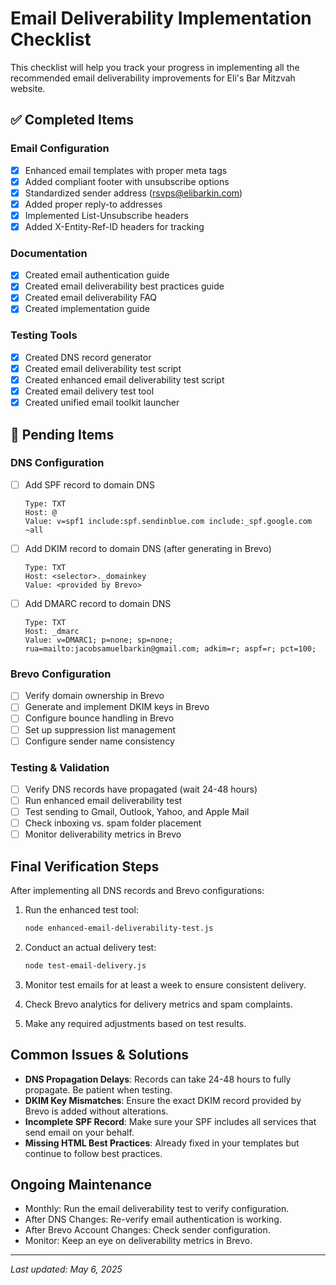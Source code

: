 # Email Deliverability Implementation Checklist

This checklist will help you track your progress in implementing all the recommended email deliverability improvements for Eli's Bar Mitzvah website.

## ✅ Completed Items

### Email Configuration
- [x] Enhanced email templates with proper meta tags
- [x] Added compliant footer with unsubscribe options
- [x] Standardized sender address (rsvps@elibarkin.com)
- [x] Added proper reply-to addresses
- [x] Implemented List-Unsubscribe headers
- [x] Added X-Entity-Ref-ID headers for tracking

### Documentation
- [x] Created email authentication guide
- [x] Created email deliverability best practices guide
- [x] Created email deliverability FAQ
- [x] Created implementation guide

### Testing Tools
- [x] Created DNS record generator 
- [x] Created email deliverability test script
- [x] Created enhanced email deliverability test script
- [x] Created email delivery test tool
- [x] Created unified email toolkit launcher

## 🔄 Pending Items

### DNS Configuration
- [ ] Add SPF record to domain DNS
  ```
  Type: TXT
  Host: @
  Value: v=spf1 include:spf.sendinblue.com include:_spf.google.com ~all
  ```

- [ ] Add DKIM record to domain DNS (after generating in Brevo)
  ```
  Type: TXT
  Host: <selector>._domainkey
  Value: <provided by Brevo>
  ```

- [ ] Add DMARC record to domain DNS
  ```
  Type: TXT
  Host: _dmarc
  Value: v=DMARC1; p=none; sp=none; rua=mailto:jacobsamuelbarkin@gmail.com; adkim=r; aspf=r; pct=100;
  ```

### Brevo Configuration
- [ ] Verify domain ownership in Brevo
- [ ] Generate and implement DKIM keys in Brevo
- [ ] Configure bounce handling in Brevo
- [ ] Set up suppression list management
- [ ] Configure sender name consistency

### Testing & Validation
- [ ] Verify DNS records have propagated (wait 24-48 hours)
- [ ] Run enhanced email deliverability test
- [ ] Test sending to Gmail, Outlook, Yahoo, and Apple Mail
- [ ] Check inboxing vs. spam folder placement
- [ ] Monitor deliverability metrics in Brevo

## Final Verification Steps

After implementing all DNS records and Brevo configurations:

1. Run the enhanced test tool:
   ```bash
   node enhanced-email-deliverability-test.js
   ```

2. Conduct an actual delivery test:
   ```bash
   node test-email-delivery.js
   ```

3. Monitor test emails for at least a week to ensure consistent delivery.

4. Check Brevo analytics for delivery metrics and spam complaints.

5. Make any required adjustments based on test results.

## Common Issues & Solutions

- **DNS Propagation Delays**: Records can take 24-48 hours to fully propagate. Be patient when testing.
- **DKIM Key Mismatches**: Ensure the exact DKIM record provided by Brevo is added without alterations.
- **Incomplete SPF Record**: Make sure your SPF includes all services that send email on your behalf.
- **Missing HTML Best Practices**: Already fixed in your templates but continue to follow best practices.

## Ongoing Maintenance

- Monthly: Run the email deliverability test to verify configuration.
- After DNS Changes: Re-verify email authentication is working.
- After Brevo Account Changes: Check sender configuration.
- Monitor: Keep an eye on deliverability metrics in Brevo.

---

*Last updated: May 6, 2025*

